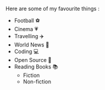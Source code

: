 Here are some of my favourite things :
* Football ⚽
* Cinema  💗
* Travelling ✈️
* World News 📰
* Coding 💻
* Open Source 📖
* Reading Books 📚
  - Fiction
  - Non-fiction
